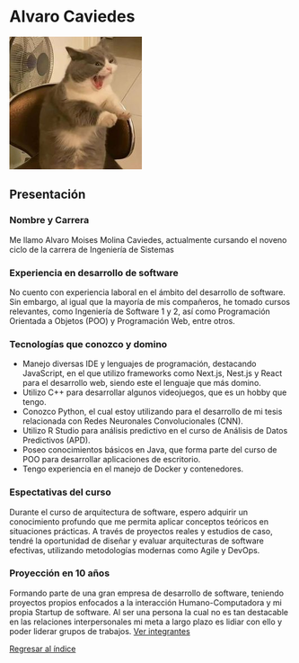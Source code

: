 # Alvaro Caviedes

![Alvaro Caviedes](alvaro.png)

## Presentación

### Nombre y Carrera
Me llamo Alvaro Moises Molina Caviedes, actualmente cursando el noveno ciclo de la carrera de Ingeniería de Sistemas

### Experiencia en desarrollo de software
No cuento con experiencia laboral en el ámbito del desarrollo de software. Sin embargo, al igual que la mayoría de mis compañeros, he tomado cursos relevantes, como Ingeniería de Software 1 y 2, así como Programación Orientada a Objetos (POO) y Programación Web, entre otros.

### Tecnologías que conozco y domino
- Manejo diversas IDE y lenguajes de programación, destacando JavaScript, en el que utilizo frameworks como Next.js, Nest.js y React para el desarrollo web, siendo este el lenguaje que más domino.
- Utilizo C++ para desarrollar algunos videojuegos, que es un hobby que tengo.
- Conozco Python, el cual estoy utilizando para el desarrollo de mi tesis relacionada con Redes Neuronales Convolucionales (CNN).
- Utilizo R Studio para análisis predictivo en el curso de Análisis de Datos Predictivos (APD).
- Poseo conocimientos básicos en Java, que forma parte del curso de POO para desarrollar aplicaciones de escritorio.
- Tengo experiencia en el manejo de Docker y contenedores.

### Espectativas del curso
Durante el curso de arquitectura de software, espero adquirir un conocimiento profundo que me permita aplicar conceptos teóricos en situaciones prácticas. A través de proyectos reales y estudios de caso, tendré la oportunidad de diseñar y evaluar arquitecturas de software efectivas, utilizando metodologías modernas como Agile y DevOps. 

### Proyección en 10 años
Formando parte de una gran empresa de desarrollo de software, teniendo proyectos propios enfocados a la interacción Humano-Computadora y mi propia Startup de software. Al ser una persona la cual no es tan destacable en las relaciones interpersonales mi meta a largo plazo es lidiar con ello y poder liderar grupos de trabajos.
[Ver integrantes](../integrantes.md)

[Regresar al índice](../../proyecto.md)

